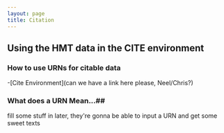 ```yaml
---
layout: page
title: Citation
---
```


## Using the HMT data in the CITE environment #

### How to use URNs for citable data ##
-[Cite Environment](can we have a link here please, Neel/Chris?)

### What does a URN Mean...##

fill some stuff in later, they're gonna be able to input a URN and get some sweet texts
